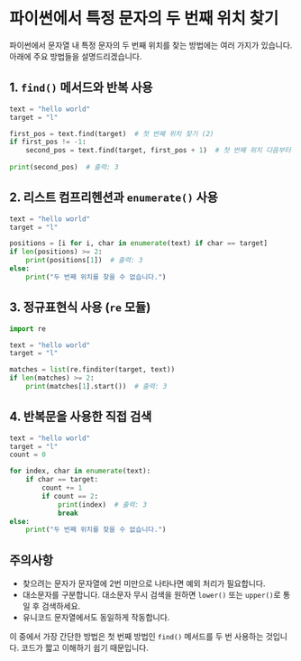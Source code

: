 # 파이썬에서 특정 문자의 두 번째 위치 찾기

파이썬에서 문자열 내 특정 문자의 두 번째 위치를 찾는 방법에는 여러 가지가 있습니다. 아래에 주요 방법들을 설명드리겠습니다.

## 1. `find()` 메서드와 반복 사용

```python
text = "hello world"
target = "l"

first_pos = text.find(target)  # 첫 번째 위치 찾기 (2)
if first_pos != -1:
    second_pos = text.find(target, first_pos + 1)  # 첫 번째 위치 다음부터 검색
    
print(second_pos)  # 출력: 3
```

## 2. 리스트 컴프리헨션과 `enumerate()` 사용

```python
text = "hello world"
target = "l"

positions = [i for i, char in enumerate(text) if char == target]
if len(positions) >= 2:
    print(positions[1])  # 출력: 3
else:
    print("두 번째 위치를 찾을 수 없습니다.")
```

## 3. 정규표현식 사용 (`re` 모듈)

```python
import re

text = "hello world"
target = "l"

matches = list(re.finditer(target, text))
if len(matches) >= 2:
    print(matches[1].start())  # 출력: 3
```

## 4. 반복문을 사용한 직접 검색

```python
text = "hello world"
target = "l"
count = 0

for index, char in enumerate(text):
    if char == target:
        count += 1
        if count == 2:
            print(index)  # 출력: 3
            break
else:
    print("두 번째 위치를 찾을 수 없습니다.")
```

## 주의사항

- 찾으려는 문자가 문자열에 2번 미만으로 나타나면 예외 처리가 필요합니다.
- 대소문자를 구분합니다. 대소문자 무시 검색을 원하면 `lower()` 또는 `upper()`로 통일 후 검색하세요.
- 유니코드 문자열에서도 동일하게 작동합니다.

이 중에서 가장 간단한 방법은 첫 번째 방법인 `find()` 메서드를 두 번 사용하는 것입니다. 코드가 짧고 이해하기 쉽기 때문입니다.